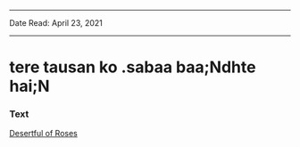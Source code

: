
---

Date Read: April 23, 2021

---


# tere tausan ko .sabaa baa;Ndhte hai;N


### Text

[Desertful of Roses](http://www.columbia.edu/itc/mealac/pritchett/00ghalib/108/index_108.html)

